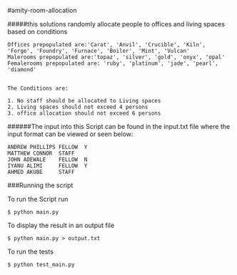 #amity-room-allocation

#####this solutions randomly allocate people to offices and living spaces based on conditions 


```
Offices prepopulated are:'Carat', 'Anvil', 'Crucible', 'Kiln', 'Forge', 'Foundry', 'Furnace', 'Boiler', 'Mint', 'Vulcan'
Malerooms prepopulated are:'topaz', 'silver', 'gold', 'onyx', 'opal'
Femalerooms prepopulated are: 'ruby', 'platinum', 'jade', 'pearl', 'diamond'
```
```

The Conditions are:

1. No staff should be allocated to Living spaces
2. Living spaces should not exceed 4 persons
3. office allocation should not exceed 6 persons

```

######The input into this Script can be found in the input.txt file where the input format can be viewed or seen below:

```
ANDREW PHILLIPS	FELLOW	Y
MATTHEW CONNOR	STAFF
JOHN ADEWALE	FELLOW	N
IYANU ALIMI		FELLOW	Y
AHMED AKUBE		STAFF
```


###Running the script

To run the Script run
```
$ python main.py
```
To display the result in an output file
```
$ python main.py > output.txt
```

To run the tests
```
$ python test_main.py

